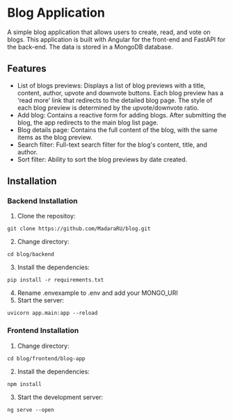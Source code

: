 # Blog Application

A simple blog application that allows users to create, read, and vote on blogs. This application is built with Angular for the front-end and FastAPI for the back-end. The data is stored in a MongoDB database.

## Features
- List of blogs previews: Displays a list of blog previews with a title, content, author, upvote and downvote buttons. Each blog preview has a ‘read more’ link that redirects to the detailed blog page. The style of each blog preview is determined by the upvote/downvote ratio.
- Add blog: Contains a reactive form for adding blogs. After submitting the blog, the app redirects to the main blog list page.
- Blog details page: Contains the full content of the blog, with the same items as the blog preview.
- Search filter: Full-text search filter for the blog's content, title, and author.
- Sort filter: Ability to sort the blog previews by date created.

## Installation

### Backend Installation
1. Clone the repositoy:
```
git clone https://github.com/MadaraRU/blog.git
```
2. Change directory: 
```
cd blog/backend
```
3. Install the dependencies:
```
pip install -r requirements.txt
```
4. Rename .envexample to .env and add your MONGO_URI
5. Start the server:
```
uvicorn app.main:app --reload
```

### Frontend Installation
1. Change directory: 
```
cd blog/frontend/blog-app
```
2. Install the dependencies:
```
npm install
```
3. Start the development server:
```
ng serve --open
```
